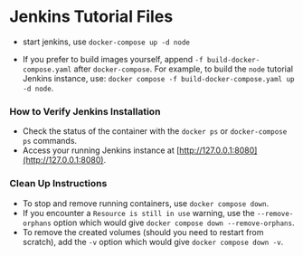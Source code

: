 # Jenkins Tutorial Files

- start jenkins, use `docker-compose up -d node`

- If you prefer to build images yourself, append `-f build-docker-compose.yaml` after `docker-compose`. For example, to build the `node` tutorial Jenkins instance, use: `docker compose -f build-docker-compose.yaml up -d node`.

### How to Verify Jenkins Installation

- Check the status of the container with the `docker ps` or `docker-compose ps` commands.
- Access your running Jenkins instance at [http://127.0.0.1:8080](http://127.0.0.1:8080).

### Clean Up Instructions

- To stop and remove running containers, use `docker compose down`.
- If you encounter a `Resource is still in use` warning, use the `--remove-orphans` option which would give `docker compose down --remove-orphans`.
- To remove the created volumes (should you need to restart from scratch), add the `-v` option which would give `docker compose down -v`.

